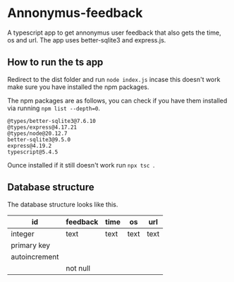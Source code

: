 # Annonymus-feedback

A typescript app to get annonymus user feedback that also gets the time, os and url. The app uses better-sqlite3 and express.js.

## How to run the ts app

Redirect to the dist folder and run ` node index.js ` incase this doesn't work make sure you have installed the npm packages.

The npm packages are as follows, you can check if you have them installed via running ` npm list --depth=0 `.

```console
@types/better-sqlite3@7.6.10
@types/express@4.17.21
@types/node@20.12.7
better-sqlite3@9.5.0
express@4.19.2
typescript@5.4.5
```

Ounce installed if it still doesn't work run ` npx tsc  `.

## Database structure

The database structure looks like this.

| id          | feedback    | time        | os          | url         |
| ----------- | ----------- | ----------- | ----------- | ----------- |
| integer     | text        | text        | text        | text        |
| primary key |             |             |             |             |
| autoincrement |           |             |             |             |
|             | not null    |             |             |             |